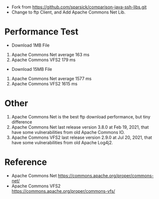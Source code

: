 * Fork from https://github.com/sparsick/comparison-java-ssh-libs.git
* Change to ftp Client, and Add Apache Commons Net Lib.
# Performance Test
* Download 1MB File
1. Apache Commons Net average 163 ms
2. Apache Commons VFS2 179 ms

* Download 15MB File
1. Apache Commons Net average 1577 ms
2. Apache Commons VFS2 1615 ms

# Other
1. Apache Commons Net is the best ftp download performance, but tiny difference
2. Apache Commons Net last release version 3.8.0 at Feb 19, 2021, that have some vulnerabilities from old Apache Commons IO.
4. Apache Commons VFS2 last release version 2.9.0 at Jul 20, 2021, that have some vulnerabilities from old Apache Log4j2.

# Reference
* Apache Commons Net https://commons.apache.org/proper/commons-net/
* Apache Commons VFS2 https://commons.apache.org/proper/commons-vfs/